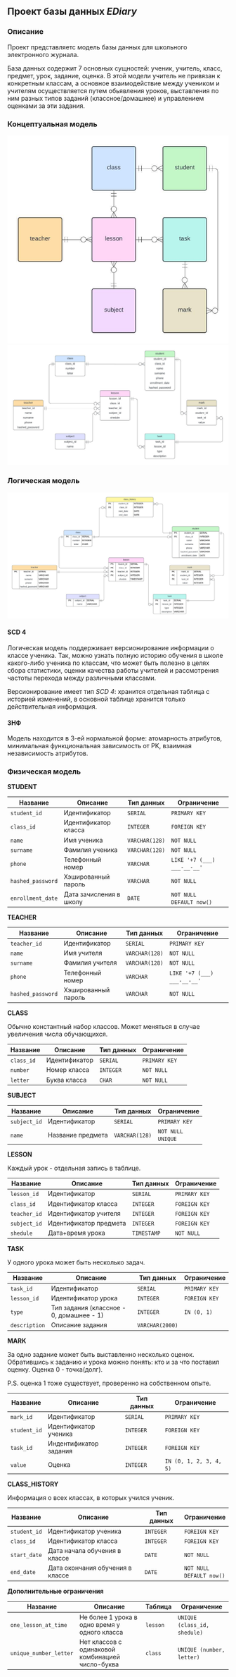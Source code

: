 ## Проект базы данных *EDiary*

### Описание

Проект представляетс модель базы данных для школьного электронного журнала.

База данных содержит 7 основных сущностей: ученик, учитель, класс, предмет, урок, задание, оценка. В этой модели
учитель не привязан к конкретным классам, а основное взаимодействие между учеником и учителям осуществляется путем
обьявления уроков, выставления по ним разных типов заданий (классное/домашнее) и управлением оценками за эти задания.

### Концептуальная модель

![concept](scheme/concept.jpeg)
![concept](scheme/full_concept.jpeg)

### Логическая модель

![concept](scheme/logic.jpeg)

#### SCD 4

Логическая модель поддерживает версионирование информации о классе ученика. Так, можно узнать полную историю обучения
в школе какого-либо ученика по классам, что может быть полезно в целях сбора статистики, оценки качества работы учителей
и рассмотрения частоты перехода между различными классами.

Версионирование имеет тип *SCD 4*: хранится отдельная таблица с историей изменений, в основной таблице хранится только
действительная информация.

#### 3НФ

Модель находится в 3-ей нормальной форме: атомарность атрибутов, минимальная функциональная зависимость от PK,
взаимная независимость атрибутов.

### Физическая модель

**STUDENT**

| Название          | Описание                | Тип данных     | Ограничение                     |
|-------------------|-------------------------|----------------|---------------------------------|
| `student_id`      | Идентификатор           | `SERIAL`       | `PRIMARY KEY`                   |
| `class_id`        | Идентификатор класса    | `INTEGER`      | `FOREIGN KEY`                   |
| `name`            | Имя ученика             | `VARCHAR(128)` | `NOT NULL`                      |
| `surname`         | Фамилия ученика         | `VARCHAR(128)` | `NOT NULL`                      |
| `phone`           | Телефонный номер        | `VARCHAR`      | `LIKE '+7 (___) ___-__-__'`     |
| `hashed_password` | Хэшированный пароль     | `VARCHAR`      | `NOT NULL`                      |
| `enrollment_date` | Дата зачисления в школу | `DATE`         | `NOT NULL`<br/> `DEFAULT now()` |

**TEACHER**

| Название          | Описание            | Тип данных     | Ограничение                 |
|-------------------|---------------------|----------------|-----------------------------|
| `teacher_id`      | Идентификатор       | `SERIAL`       | `PRIMARY KEY`               |
| `name`            | Имя учителя         | `VARCHAR(128)` | `NOT NULL`                  |
| `surname`         | Фамилия учителя     | `VARCHAR(128)` | `NOT NULL`                  |
| `phone`           | Телефонный номер    | `VARCHAR`      | `LIKE '+7 (___) ___-__-__'` |
| `hashed_password` | Хэшированный пароль | `VARCHAR`      | `NOT NULL`                  |

**CLASS**

Обычно константный набор классов. Может меняться в случае увеличения числа обучающихся.

| Название   | Описание      | Тип данных | Ограничение   |
|------------|---------------|------------|---------------|
| `class_id` | Идентификатор | `SERIAL`   | `PRIMARY KEY` |
| `number`   | Номер класса  | `INTEGER`  | `NOT NULL`    |
| `letter`   | Буква класса  | `CHAR`     | `NOT NULL`    |

**SUBJECT**

| Название     | Описание          | Тип данных     | Ограничение              |
|--------------|-------------------|----------------|--------------------------|
| `subject_id` | Идентификатор     | `SERIAL`       | `PRIMARY KEY`            |
| `name`       | Название предмета | `VARCHAR(128)` | `NOT NULL`<br/> `UNIQUE` |

**LESSON**

Каждый урок - отдельная запись в таблице.

| Название     | Описание               | Тип данных  | Ограничение   |
|--------------|------------------------|-------------|---------------|
| `lesson_id`  | Идентификатор          | `SERIAL`    | `PRIMARY KEY` |
| `class_id`   | Идентификатор класса   | `INTEGER`   | `FOREIGN KEY` |
| `teacher_id` | Идентификатор учителя  | `INTEGER`   | `FOREIGN KEY` |
| `subject_id` | Идентификатор предмета | `INTEGER`   | `FOREIGN KEY` |
| `shedule`    | Дата+время урока       | `TIMESTAMP` | `NOT NULL`    |

**TASK**

У одного урока может быть несколько задач.

| Название      | Описание                                 | Тип данных      | Ограничение   |
|---------------|------------------------------------------|-----------------|---------------|
| `task_id`     | Идентификатор                            | `SERIAL`        | `PRIMARY KEY` |
| `lesson_id`   | Идентификатор урока                      | `INTEGER`       | `FOREIGN KEY` |
| `type`        | Тип задания (классное - 0, домашнее - 1) | `INTEGER`       | `IN (0, 1)`   |
| `description` | Описание задания                         | `VARCHAR(2000)` |               |

**MARK**

За одно задание может быть выставленно несколько оценок. Обратившись к заданию и урока можно понять: кто и за что
поставил
оценку. Оценка 0 - точка(долг).

P.S. оценка 1 тоже существует, проверенно на собственном опыте.

| Название     | Описание               | Тип данных | Ограничение             |
|--------------|------------------------|------------|-------------------------|
| `mark_id`    | Идентификатор          | `SERIAL`   | `PRIMARY KEY`           |
| `student_id` | Идентификатор ученика  | `INTEGER`  | `FOREIGN KEY`           |
| `task_id`    | Индентификатор задания | `INTEGER`  | `FOREIGN KEY`           |
| `value`      | Оценка                 | `INTEGER`  | `IN (0, 1, 2, 3, 4, 5)` |

**CLASS_HISTORY**

Информация о всех классах, в которых учился ученик.

| Название     | Описание                         | Тип данных | Ограничение                     |
|--------------|----------------------------------|------------|---------------------------------|
| `student_id` | Идентификатор ученика            | `INTEGER`  | `FOREIGN KEY`                   |
| `class_id`   | Идентификатор класса             | `INTEGER`  | `FOREIGN KEY`                   |
| `start_date` | Дата начала обучения в классе    | `DATE`     | `NOT NULL`                      |
| `end_date`   | Дата окончания обучения в классе | `DATE`     | `NOT NULL`<br/> `DEFAULT now()` |

**Дополнительные ограничения**

| Название               | Описание                                         | Таблица  | Ограничение                  |
|------------------------|--------------------------------------------------|----------|------------------------------|
| `one_lesson_at_time`   | Не более 1 урока в одно время у одного класса    | `lesson` | `UNIQUE (class_id, shedule)` |
| `unique_number_letter` | Нет классов с одинаковой комбинацией число-буква | `class`  | `UNIQUE (number, letter)`    |
